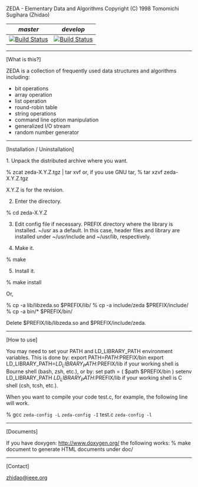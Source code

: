 ZEDA - Elementary Data and Algorithms
Copyright (C) 1998 Tomomichi Sugihara (Zhidao)

| *master* | *develop* |
|----------|-----------|
| [![Build Status](https://travis-ci.org/n-wakisaka/zeda.svg?branch=master)](https://travis-ci.org/n-wakisaka/zeda) | [![Build Status](https://travis-ci.org/n-wakisaka/zeda.svg?branch=develop)](https://travis-ci.org/n-wakisaka/zeda) |


-----------------------------------------------------------------
[What is this?]

ZEDA is a collection of frequently used data structures and
algorithms including:

 - bit operations
 - array operation
 - list operation
 - round-robin table
 - string operations
 - command line option manipulation
 - generalized I/O stream
 - random number generator

-----------------------------------------------------------------
[Installation / Uninstallation]

<install>
1. Unpack the distributed archive where you want.

% zcat zeda-X.Y.Z.tgz | tar xvf
or, if you use GNU tar,
% tar xzvf zeda-X.Y.Z.tgz

X.Y.Z is for the revision.

2. Enter the directory.

% cd zeda-X.Y.Z

3. Edit config file if necessary.
  PREFIX   directory where the library is installed.
           ~/usr as a default. In this case, header files
           and library are installed under ~/usr/include
           and ~/usr/lib, respectively.

4. Make it.

% make

5. Install it.

% make install

Or,

% cp -a lib/libzeda.so $PREFIX/lib/
% cp -a include/zeda $PREFIX/include/
% cp -a bin/* $PREFIX/bin/

<uninstall>
Delete $PREFIX/lib/libzeda.so and $PREFIX/include/zeda.

-----------------------------------------------------------------
[How to use]

You may need to set your PATH and LD_LIBRARY_PATH environment
variables. This is done by:
 export PATH=$PATH:$PREFIX/bin
 export LD_LIBRARY_PATH=$LD_LIBRARY_PATH:$PREFIX/lib
if your working shell is Bourne shell (bash, zsh, etc.), or by:
 set path = ( $path $PREFIX/bin )
 setenv LD_LIBRARY_PATH $LD_LIBRARY_PATH:$PREFIX/lib
if your working shell is C shell (csh, tcsh, etc.).

When you want to compile your code test.c, for example, the following
line will work.

% gcc `zeda-config -L` `zeda-config -I` test.c `zeda-config -l`

-----------------------------------------------------------------
[Documents]

If you have doxygen:
http://www.doxygen.org/
the following works:
% make document
to generate HTML documents under doc/

-----------------------------------------------------------------
[Contact]

zhidao@ieee.org
